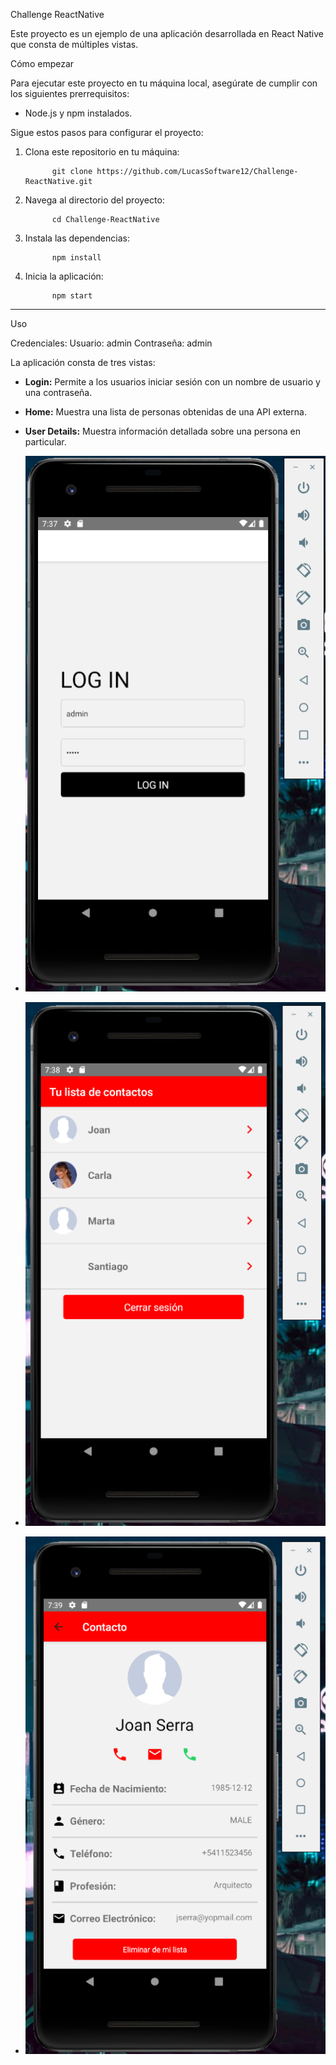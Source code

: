 

Challenge ReactNative

Este proyecto es un ejemplo de una aplicación desarrollada en React Native que consta de múltiples vistas.



Cómo empezar

Para ejecutar este proyecto en tu máquina local, asegúrate de cumplir con los siguientes prerrequisitos:

- Node.js y npm instalados.

Sigue estos pasos para configurar el proyecto:

1. Clona este repositorio en tu máquina:

             git clone https://github.com/LucasSoftware12/Challenge-ReactNative.git

2. Navega al directorio del proyecto:

             cd Challenge-ReactNative

3. Instala las dependencias:

             npm install

4. Inicia la aplicación:

             npm start

---

Uso

Credenciales: 
Usuario: admin
Contraseña: admin

La aplicación consta de tres vistas:

- **Login:** Permite a los usuarios iniciar sesión con un nombre de usuario y una contraseña.

- **Home:** Muestra una lista de personas obtenidas de una API externa.

- **User Details:** Muestra información detallada sobre una persona en particular.
- ![Texto alternativo](https://github.com/LucasSoftware12/Challenge-ReactNative/blob/main/images/Login.PNG)
- ![Texto alternativo](https://github.com/LucasSoftware12/Challenge-ReactNative/blob/main/images/Home.PNG)
- ![Texto alternativo](https://github.com/LucasSoftware12/Challenge-ReactNative/blob/main/images/UserDetails.PNG)
